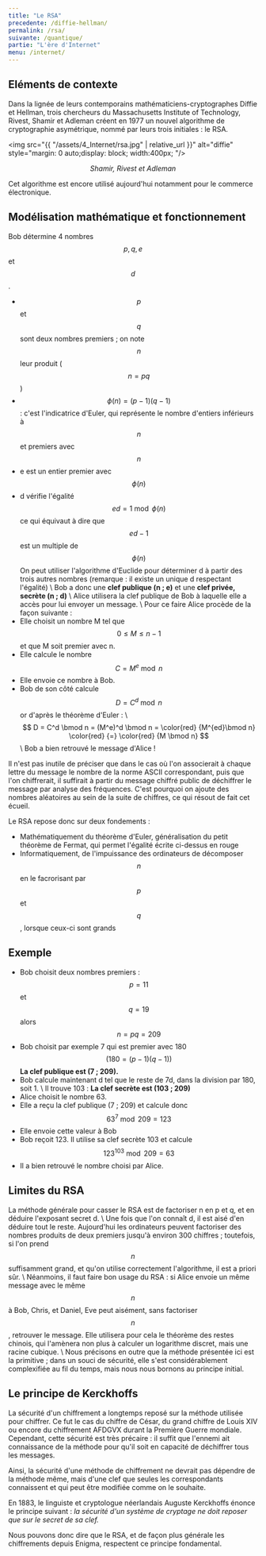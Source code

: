```yaml
---
title: "Le RSA"
precedente: /diffie-hellman/
permalink: /rsa/
suivante: /quantique/
partie: "L'ère d'Internet"
menu: /internet/
---
```


## Eléments de contexte

Dans la lignée de leurs contemporains mathématiciens-cryptographes Diffie et Hellman, trois chercheurs du Massachusetts Institute of Technology, Rivest, Shamir et Adleman créent en 1977 un nouvel algorithme de cryptographie asymétrique, nommé par leurs trois initiales : le RSA.

<img src="{{ "/assets/4_Internet/rsa.jpg" | relative_url }}" alt="diffie" style="margin: 0 auto;display: block; width:400px; "/>
<p align="center"> <em> Shamir, Rivest et Adleman </em> </p>

Cet algorithme est encore utilisé aujourd'hui notamment pour le commerce électronique.

## Modélisation mathématique et fonctionnement

Bob détermine 4 nombres $$ p, q, e $$ et $$ d $$.
* $$ p $$ et $$ q $$ sont deux nombres premiers ; on note $$ n $$ leur produit ($$ n = pq $$)
* $$ \phi (n) = (p-1)(q-1) $$ : c'est l'indicatrice d'Euler, qui représente le nombre d'entiers inférieurs à $$ n $$ et premiers avec $$ n $$
* e est un entier premier avec $$ \phi (n) $$
* d vérifie l'égalité $$ ed = 1 \bmod \phi (n) $$ ce qui équivaut à dire que $$ ed-1 $$ est un multiple de $$ \phi (n) $$
On peut utiliser l'algorithme d'Euclide pour déterminer d à partir des trois autres nombres (remarque : il existe un unique d respectant l'égalité) \\
Bob a donc une **clef publique (n ; e)** et une **clef privée, secrète (n ; d)** \\
Alice utilisera la clef publique de Bob à laquelle elle a accès pour lui envoyer un message. \\
Pour ce faire Alice procède de la façon suivante :
* Elle choisit un nombre M tel que $$ 0 \leq M \leq n-1 $$ et que M soit premier avec n.
* Elle calcule le nombre $$ C = M^e \bmod n $$
* Elle envoie ce nombre à Bob.
* Bob de son côté calcule $$ D = C^d \bmod n $$ or d'après le théorème d'Euler : \\
$$ D = C^d \bmod n = (M^e)^d \bmod n = \color{red} {M^{ed}\bmod n} \color{red} {=} \color{red} {M \bmod n}  $$ \\
Bob a bien retrouvé le message d'Alice !

Il n'est pas inutile de préciser que dans le cas où l'on associerait à chaque lettre du message le nombre de la norme ASCII correspondant, puis que l'on chiffrerait, il suffirait à partir du message chiffré public de déchiffrer le message par analyse des fréquences. C'est pourquoi on ajoute des nombres aléatoires au sein de la suite de chiffres, ce qui résout de fait cet écueil.

Le RSA repose donc sur deux fondements :
* Mathématiquement du théorème d'Euler, généralisation du petit théorème de Fermat, qui permet l'égalité écrite ci-dessus en rouge
* Informatiquement, de l'impuissance des ordinateurs de décomposer $$ n $$ en le facrorisant par $$ p $$ et $$ q $$, lorsque ceux-ci sont grands

## Exemple

* Bob choisit deux nombres premiers :
$$ p = 11 $$ et $$ q = 19 $$ alors $$n = pq = 209 $$
* Bob choisit par exemple 7 qui est premier avec 180 $$ (180 = (p-1)(q-1)) $$
**La clef publique est (7 ; 209).**
* Bob calcule maintenant d tel que le reste de 7d, dans la division par 180, soit 1. \\
Il trouve 103 : **La clef secrète est (103 ; 209)**
* Alice choisit le nombre 63.
* Elle a reçu la clef publique (7 ; 209) et calcule donc $$ 63^7 \bmod 209 = 123 $$
* Elle envoie cette valeur à Bob
* Bob reçoit 123. Il utilise sa clef secrète 103 et calcule $$ 123^{103} \bmod 209 = 63 $$
* Il a bien retrouvé le nombre choisi par Alice.

## Limites du RSA

La  méthode générale pour casser le RSA est de factoriser n en p et q, et en déduire l'exposant secret d. \\
Une fois que l'on connaît d, il est aisé d'en déduire tout le reste.
Aujourd'hui les ordinateurs peuvent factoriser des nombres produits de deux premiers jusqu'à environ 300 chiffres ; toutefois, si l'on prend $$ n $$ suffisamment grand, et qu'on utilise correctement l'algorithme, il est a priori sûr. \\
Néanmoins, il faut faire bon usage du RSA : si Alice envoie un même message avec le même $$ n $$ à Bob, Chris, et Daniel, Eve peut aisément, sans factoriser $$ n $$, retrouver le message. Elle utilisera pour cela le théorème des restes chinois, qui l'amènera non plus à calculer un logarithme discret, mais une racine cubique. \\
Nous précisons en outre que la méthode présentée ici est la primitive ; dans un souci de sécurité, elle s'est considérablement complexifiée au fil du temps, mais nous nous bornons au principe initial.

## Le principe de Kerckhoffs

La sécurité d'un chiffrement a longtemps reposé sur la méthode utilisée pour chiffrer. Ce fut le cas du chiffre de César, du grand chiffre de Louis XIV ou encore du chiffrement AFDGVX durant la Première Guerre mondiale. Cependant, cette sécurité est très précaire : il suffit que l'ennemi ait connaissance de la méthode pour qu'il soit en capacité de déchiffrer tous les messages.

Ainsi, la sécurité d'une méthode de chiffrement ne devrait pas dépendre de la méthode même, mais d'une clef que seules les correspondants connaissent et qui peut être modifiée comme on le souhaite.

En 1883, le linguiste et cryptologue néerlandais Auguste Kerckhoffs énonce le principe suivant : *la sécurité d'un système de cryptage ne doit reposer que sur le secret de sa clef.*

Nous pouvons donc dire que le RSA, et de façon plus générale les chiffrements depuis Enigma, respectent ce principe fondamental.
